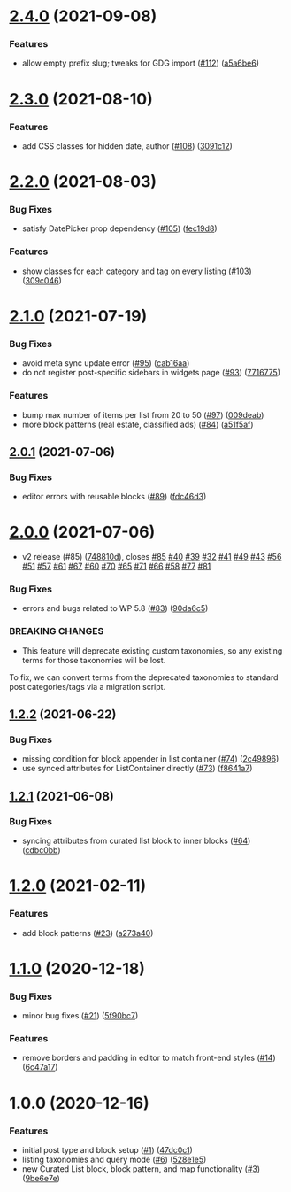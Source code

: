 # [2.4.0](https://github.com/Automattic/newspack-listings/compare/v2.3.0...v2.4.0) (2021-09-08)


### Features

* allow empty prefix slug; tweaks for GDG import ([#112](https://github.com/Automattic/newspack-listings/issues/112)) ([a5a6be6](https://github.com/Automattic/newspack-listings/commit/a5a6be6ef20b349e4ddae88385af2901ff820a44))

# [2.3.0](https://github.com/Automattic/newspack-listings/compare/v2.2.0...v2.3.0) (2021-08-10)


### Features

* add CSS classes for hidden date, author ([#108](https://github.com/Automattic/newspack-listings/issues/108)) ([3091c12](https://github.com/Automattic/newspack-listings/commit/3091c1292fe76c3a57f034b9465a397ce53fcac6))

# [2.2.0](https://github.com/Automattic/newspack-listings/compare/v2.1.0...v2.2.0) (2021-08-03)


### Bug Fixes

* satisfy DatePicker prop dependency ([#105](https://github.com/Automattic/newspack-listings/issues/105)) ([fec19d8](https://github.com/Automattic/newspack-listings/commit/fec19d87403c79dceef93df9d8927d97d5963155))


### Features

* show classes for each category and tag on every listing ([#103](https://github.com/Automattic/newspack-listings/issues/103)) ([309c046](https://github.com/Automattic/newspack-listings/commit/309c046521397b2a06af7f0a108326579417167b))

# [2.1.0](https://github.com/Automattic/newspack-listings/compare/v2.0.1...v2.1.0) (2021-07-19)


### Bug Fixes

* avoid meta sync update error ([#95](https://github.com/Automattic/newspack-listings/issues/95)) ([cab16aa](https://github.com/Automattic/newspack-listings/commit/cab16aa7c0a09519003372d838df7165223a5926))
* do not register post-specific sidebars in widgets page ([#93](https://github.com/Automattic/newspack-listings/issues/93)) ([7716775](https://github.com/Automattic/newspack-listings/commit/771677534562734c368794f9fb42b13794371d1c))


### Features

* bump max number of items per list from 20 to 50 ([#97](https://github.com/Automattic/newspack-listings/issues/97)) ([009deab](https://github.com/Automattic/newspack-listings/commit/009deab753ea8dcb86e2745483e9792c5c44ae27))
* more block patterns (real estate, classified ads) ([#84](https://github.com/Automattic/newspack-listings/issues/84)) ([a51f5af](https://github.com/Automattic/newspack-listings/commit/a51f5afb6d6d929290df5013f1398546f455ad10))

## [2.0.1](https://github.com/Automattic/newspack-listings/compare/v2.0.0...v2.0.1) (2021-07-06)


### Bug Fixes

* editor errors with reusable blocks ([#89](https://github.com/Automattic/newspack-listings/issues/89)) ([fdc46d3](https://github.com/Automattic/newspack-listings/commit/fdc46d3a628313d94f0bc52a18ccaed9af296eb9))

# [2.0.0](https://github.com/Automattic/newspack-listings/compare/v1.2.2...v2.0.0) (2021-07-06)


* v2 release (#85) ([748810d](https://github.com/Automattic/newspack-listings/commit/748810d7c1d817e2a1c218b41b3ad10d74939260)), closes [#85](https://github.com/Automattic/newspack-listings/issues/85) [#40](https://github.com/Automattic/newspack-listings/issues/40) [#39](https://github.com/Automattic/newspack-listings/issues/39) [#32](https://github.com/Automattic/newspack-listings/issues/32) [#41](https://github.com/Automattic/newspack-listings/issues/41) [#49](https://github.com/Automattic/newspack-listings/issues/49) [#43](https://github.com/Automattic/newspack-listings/issues/43) [#56](https://github.com/Automattic/newspack-listings/issues/56) [#51](https://github.com/Automattic/newspack-listings/issues/51) [#57](https://github.com/Automattic/newspack-listings/issues/57) [#61](https://github.com/Automattic/newspack-listings/issues/61) [#67](https://github.com/Automattic/newspack-listings/issues/67) [#60](https://github.com/Automattic/newspack-listings/issues/60) [#70](https://github.com/Automattic/newspack-listings/issues/70) [#65](https://github.com/Automattic/newspack-listings/issues/65) [#71](https://github.com/Automattic/newspack-listings/issues/71) [#66](https://github.com/Automattic/newspack-listings/issues/66) [#58](https://github.com/Automattic/newspack-listings/issues/58) [#77](https://github.com/Automattic/newspack-listings/issues/77) [#81](https://github.com/Automattic/newspack-listings/issues/81)


### Bug Fixes

* errors and bugs related to WP 5.8 ([#83](https://github.com/Automattic/newspack-listings/issues/83)) ([90da6c5](https://github.com/Automattic/newspack-listings/commit/90da6c5449e7649bec90206537994c93d0e576a9))


### BREAKING CHANGES

* This feature will deprecate existing custom taxonomies, so any existing terms for those taxonomies will be lost.

To fix, we can convert terms from the deprecated taxonomies to standard post categories/tags via a migration script.

## [1.2.2](https://github.com/Automattic/newspack-listings/compare/v1.2.1...v1.2.2) (2021-06-22)


### Bug Fixes

* missing condition for block appender in list container ([#74](https://github.com/Automattic/newspack-listings/issues/74)) ([2c49896](https://github.com/Automattic/newspack-listings/commit/2c498961b80324d8cbea61c7fbc356ca7ccb8de5))
* use synced attributes for ListContainer directly ([#73](https://github.com/Automattic/newspack-listings/issues/73)) ([f8641a7](https://github.com/Automattic/newspack-listings/commit/f8641a726ce7c2949c01b232829f8923f06b61ad))

## [1.2.1](https://github.com/Automattic/newspack-listings/compare/v1.2.0...v1.2.1) (2021-06-08)


### Bug Fixes

* syncing attributes from curated list block to inner blocks ([#64](https://github.com/Automattic/newspack-listings/issues/64)) ([cdbc0bb](https://github.com/Automattic/newspack-listings/commit/cdbc0bb63bf4d8b18dc30fab87ce1a3ab68c7ddd))

# [1.2.0](https://github.com/Automattic/newspack-listings/compare/v1.1.0...v1.2.0) (2021-02-11)


### Features

* add block patterns ([#23](https://github.com/Automattic/newspack-listings/issues/23)) ([a273a40](https://github.com/Automattic/newspack-listings/commit/a273a40c0056cf09879d491083c2ca2321413896))

# [1.1.0](https://github.com/Automattic/newspack-listings/compare/v1.0.0...v1.1.0) (2020-12-18)


### Bug Fixes

* minor bug fixes ([#21](https://github.com/Automattic/newspack-listings/issues/21)) ([5f90bc7](https://github.com/Automattic/newspack-listings/commit/5f90bc7d027a2693a9dc4d804484ce0a78c4e4ff))


### Features

* remove borders and padding in editor to match front-end styles ([#14](https://github.com/Automattic/newspack-listings/issues/14)) ([6c47a17](https://github.com/Automattic/newspack-listings/commit/6c47a1760ea9429facb089f2be7bd71a91924cf0))

# 1.0.0 (2020-12-16)


### Features

* initial post type and block setup ([#1](https://github.com/Automattic/newspack-listings/issues/1)) ([47dc0c1](https://github.com/Automattic/newspack-listings/commit/47dc0c11cb8041117d5229e49ac14f49cee1b1ff))
* listing taxonomies and query mode ([#6](https://github.com/Automattic/newspack-listings/issues/6)) ([528e1e5](https://github.com/Automattic/newspack-listings/commit/528e1e5a25000c7746b62b88566803424879da14))
* new Curated List block, block pattern, and map functionality ([#3](https://github.com/Automattic/newspack-listings/issues/3)) ([9be6e7e](https://github.com/Automattic/newspack-listings/commit/9be6e7ebae9028407d67071e13857ab7827deff9))

